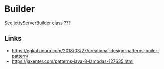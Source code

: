 # Builder 


See jettyServerBuilder class ???


## Links

- https://egkatzioura.com/2018/03/27/creational-design-patterns-builer-pattern/
- https://jaxenter.com/patterns-java-8-lambdas-127635.html

